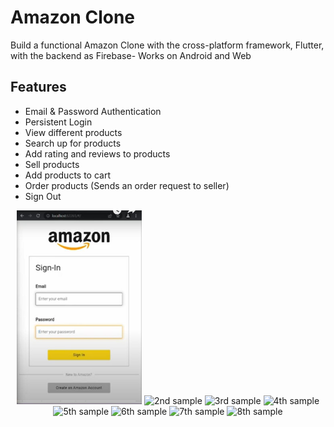 # Amazon Clone

Build a functional Amazon Clone with the cross-platform framework, Flutter, with the backend as Firebase- Works on Android and Web

## Features

- Email & Password Authentication
- Persistent Login
- View different products
- Search up for products
- Add rating and reviews to products
- Sell products
- Add products to cart
- Order products (Sends an order request to seller)
- Sign Out

<p align="center">

<img src="./readmedoc/Projects_20220808_224728_1.png" width=200 alt="1st sample"/>
<img src="./readme_documents/2.png" width=200 alt="2nd sample"/>
<img src="./readme_documents/3.png" width=200 alt="3rd sample"/>
<img src="./readme_documents/5.png" width=200 alt="4th sample"/>
<img src="./readme_documents/7.png" width=200 alt="5th sample"/>
<img src="./readme_documents/4.png" width=200 alt="6th sample"/>
<img src="./readme_documents/6.png" width=200 alt="7th sample"/>
<img src="./readme_documents/8.png" width=200 alt="8th sample"/>
</p>

<p align="center">